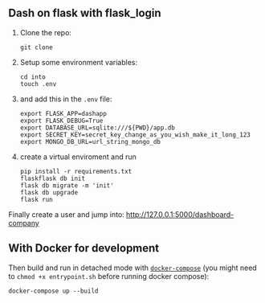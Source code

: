 ## Dash on flask with flask_login

1. Clone the repo:

   ```
   git clone
   ```

2. Setup some environment variables:

   ```
   cd into
   touch .env
   ```

3. and add this in the `.env` file:

   ```
   export FLASK_APP=dashapp
   export FLASK_DEBUG=True
   export DATABASE_URL=sqlite:///${PWD}/app.db
   export SECRET_KEY=secret_key_change_as_you_wish_make_it_long_123
   export MONGO_DB_URL=url_string_mongo_db
   ```

4. create a virtual enviroment and run

   ```
   pip install -r requirements.txt
   flaskflask db init
   flask db migrate -m 'init'
   flask db upgrade
   flask run
   ```

Finally create a user and jump into: http://127.0.0.1:5000/dashboard-company

## With Docker for development

Then build and run in detached mode with [`docker-compose`](https://docs.docker.com/compose/reference/up/) (you might need to `chmod +x entrypoint.sh` before running docker compose):

```
docker-compose up --build
```
